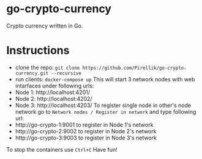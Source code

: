 # go-crypto-currency
Crypto currency written in Go.

# Instructions
 - clone the repo:
 `git clone https://github.com/Pirellik/go-crypto-currency.git --recursive`
 - run clients:
 `docker-compose up`
This will start 3 network nodes with web intarfaces under following urls:
 - Node 1: http://localhost:4201/
 - Node 2: http://localhost:4202/
 - Node 3: http://localhost:4203/
To register single node in other's node network go to `Network nodes / Register in network` and type following url:
- http://go-crypto-1:9001 to register in Node 1's network
- http://go-crypto-2:9002 to register in Node 2's network
- http://go-crypto-3:9003 to register in Node 3's network

To stop the containers use  `Ctrl+C`
Have fun!